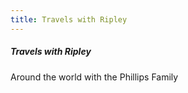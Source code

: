 ```yaml
---
title: Travels with Ripley
---
```


##### Travels with Ripley

Around the world with the Phillips Family
